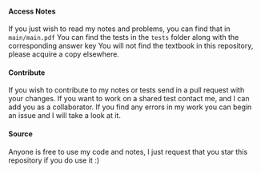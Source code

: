 #### Access Notes
If you just wish to read my notes and problems, you can find that in `main/main.pdf`
You can find the tests in the `tests` folder along with the corresponding answer key
You will not find the textbook in this repository, please acquire a copy elsewhere. 
#### Contribute
If you wish to contribute to my notes or tests send in a pull request with your changes.
If you want to work on a shared test contact me, and I can add you as a collaborator. 
If you find any errors in my work you can begin an issue and I will take a look at it. 
#### Source
Anyone is free to use my code and notes, I just request that you star this repository if you do use it :)
